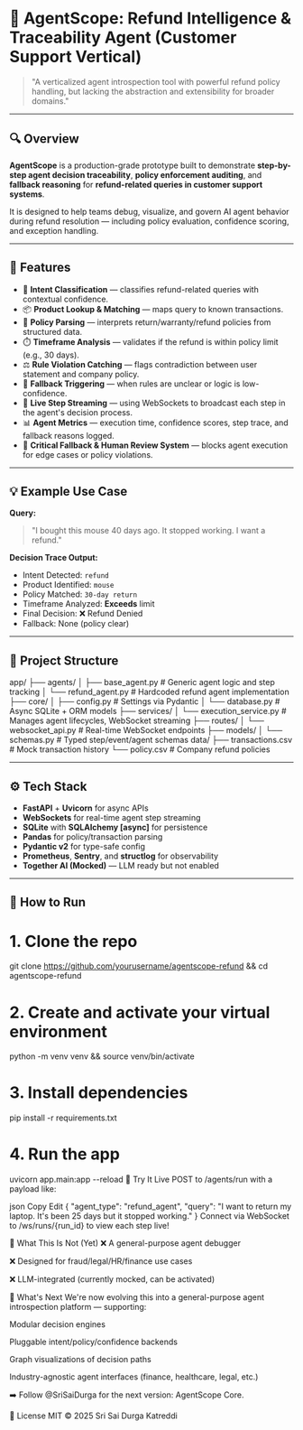# 🧠 AgentScope: Refund Intelligence & Traceability Agent (Customer Support Vertical)

> "A verticalized agent introspection tool with powerful refund policy handling, but lacking the abstraction and extensibility for broader domains."

---

## 🔍 Overview

**AgentScope** is a production-grade prototype built to demonstrate **step-by-step agent decision traceability**, **policy enforcement auditing**, and **fallback reasoning** for **refund-related queries in customer support systems**.

It is designed to help teams debug, visualize, and govern AI agent behavior during refund resolution — including policy evaluation, confidence scoring, and exception handling.

---

## 🎯 Features

- 🔎 **Intent Classification** — classifies refund-related queries with contextual confidence.
- 📦 **Product Lookup & Matching** — maps query to known transactions.
- 📜 **Policy Parsing** — interprets return/warranty/refund policies from structured data.
- ⏱️ **Timeframe Analysis** — validates if the refund is within policy limit (e.g., 30 days).
- ⚖️ **Rule Violation Catching** — flags contradiction between user statement and company policy.
- 🚨 **Fallback Triggering** — when rules are unclear or logic is low-confidence.
- 📡 **Live Step Streaming** — using WebSockets to broadcast each step in the agent's decision process.
- 📊 **Agent Metrics** — execution time, confidence scores, step trace, and fallback reasons logged.
- 🧠 **Critical Fallback & Human Review System** — blocks agent execution for edge cases or policy violations.

---

## 💡 Example Use Case

**Query:**
> "I bought this mouse 40 days ago. It stopped working. I want a refund."

**Decision Trace Output:**
- Intent Detected: `refund`
- Product Identified: `mouse`
- Policy Matched: `30-day return`
- Timeframe Analyzed: **Exceeds** limit
- Final Decision: ❌ Refund Denied
- Fallback: None (policy clear)

---

## 📂 Project Structure

app/
├── agents/
│ ├── base_agent.py # Generic agent logic and step tracking
│ └── refund_agent.py # Hardcoded refund agent implementation
├── core/
│ ├── config.py # Settings via Pydantic
│ └── database.py # Async SQLite + ORM models
├── services/
│ └── execution_service.py # Manages agent lifecycles, WebSocket streaming
├── routes/
│ └── websocket_api.py # Real-time WebSocket endpoints
├── models/
│ └── schemas.py # Typed step/event/agent schemas
data/
├── transactions.csv # Mock transaction history
└── policy.csv # Company refund policies



---

## ⚙️ Tech Stack

- **FastAPI** + **Uvicorn** for async APIs
- **WebSockets** for real-time agent step streaming
- **SQLite** with **SQLAlchemy [async]** for persistence
- **Pandas** for policy/transaction parsing
- **Pydantic v2** for type-safe config
- **Prometheus**, **Sentry**, and **structlog** for observability
- **Together AI (Mocked)** — LLM ready but not enabled

---

## 🚀 How to Run
# 1. Clone the repo
git clone https://github.com/yourusername/agentscope-refund && cd agentscope-refund

# 2. Create and activate your virtual environment
python -m venv venv && source venv/bin/activate

# 3. Install dependencies
pip install -r requirements.txt

# 4. Run the app
uvicorn app.main:app --reload
🧪 Try It Live
POST to /agents/run with a payload like:

json
Copy
Edit
{
  "agent_type": "refund_agent",
  "query": "I want to return my laptop. It's been 25 days but it stopped working."
}
Connect via WebSocket to /ws/runs/{run_id} to view each step live!

🧼 What This Is Not (Yet)
❌ A general-purpose agent debugger

❌ Designed for fraud/legal/HR/finance use cases

❌ LLM-integrated (currently mocked, can be activated)

🔮 What's Next
We're now evolving this into a general-purpose agent introspection platform — supporting:

Modular decision engines

Pluggable intent/policy/confidence backends

Graph visualizations of decision paths

Industry-agnostic agent interfaces (finance, healthcare, legal, etc.)

➡️ Follow @SriSaiDurga for the next version: AgentScope Core.

📄 License
MIT © 2025 Sri Sai Durga Katreddi
